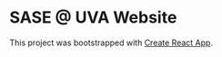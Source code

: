 # SASE @ UVA Website

This project was bootstrapped with [Create React App](https://github.com/facebook/create-react-app).